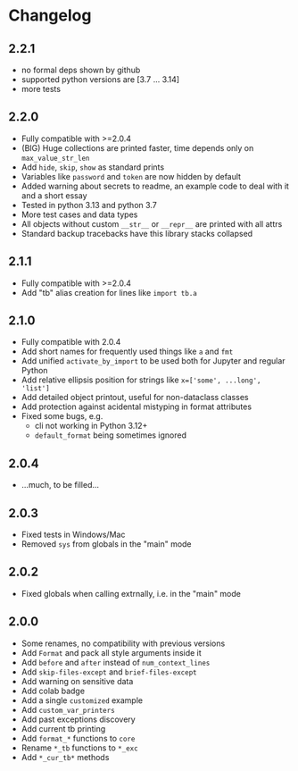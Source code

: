 # Changelog

## 2.2.1
- no formal deps shown by github
- supported python versions are [3.7 ... 3.14]
- more tests

## 2.2.0
- Fully compatible with >=2.0.4
- (BIG) Huge collections are printed faster, time depends only on `max_value_str_len`
- Add `hide`, `skip`, `show` as standard prints
- Variables like `password` and `token` are now hidden by default
- Added warning about secrets to readme, an example code to deal with it and a short essay
- Tested in python 3.13 and python 3.7
- More test cases and data types
- All objects without custom `__str__` or `__repr__` are printed with all attrs
- Standard backup tracebacks have this library stacks collapsed

## 2.1.1
- Fully compatible with >=2.0.4
- Add "tb" alias creation for lines like `import tb.a`

## 2.1.0
- Fully compatible with 2.0.4
- Add short names for frequently used things like `a` and `fmt`
- Add unified `activate_by_import` to be used both for Jupyter and regular Python
- Add relative ellipsis position for strings like `x=['some', ...long', 'list']`
- Add detailed object printout, useful for non-dataclass classes
- Add protection against acidental mistyping in format attributes
- Fixed some bugs, e.g.
    - cli not working in Python 3.12+
    - `default_format` being sometimes ignored

## 2.0.4
- ...much, to be filled...

## 2.0.3
- Fixed tests in Windows/Mac
- Removed `sys` from globals in the "main" mode

## 2.0.2
- Fixed globals when calling extrnally, i.e. in the "main" mode

## 2.0.0
- Some renames, no compatibility with previous versions
- Add `Format` and pack all style arguments inside it
- Add `before` and `after` instead of `num_context_lines`
- Add `skip-files-except` and `brief-files-except`
- Add warning on sensitive data
- Add colab badge
- Add a single `customized` example
- Add `custom_var_printers`
- Add past exceptions discovery
- Add current tb printing
- Add `format_*` functions to `core`
- Rename `*_tb` functions to `*_exc`
- Add `*_cur_tb*` methods

